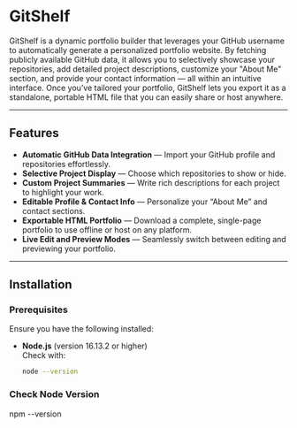 # GitShelf

GitShelf is a dynamic portfolio builder that leverages your GitHub username to automatically generate a personalized portfolio website. By fetching publicly available GitHub data, it allows you to selectively showcase your repositories, add detailed project descriptions, customize your "About Me" section, and provide your contact information — all within an intuitive interface. Once you’ve tailored your portfolio, GitShelf lets you export it as a standalone, portable HTML file that you can easily share or host anywhere.

---

## Features

- **Automatic GitHub Data Integration** — Import your GitHub profile and repositories effortlessly.
- **Selective Project Display** — Choose which repositories to show or hide.
- **Custom Project Summaries** — Write rich descriptions for each project to highlight your work.
- **Editable Profile & Contact Info** — Personalize your “About Me” and contact sections.
- **Exportable HTML Portfolio** — Download a complete, single-page portfolio to use offline or host on any platform.
- **Live Edit and Preview Modes** — Seamlessly switch between editing and previewing your portfolio.

---

## Installation

### Prerequisites

Ensure you have the following installed:

- **Node.js** (version 16.13.2 or higher)  
  Check with:
  ```bash
  node --version

### Check Node Version
npm --version

